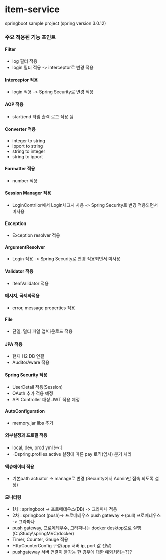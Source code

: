 # item-service
springboot sample project (spring version 3.0.12)

### 주요 적용된 기능 포인트
#### Filter
* log 필터 적용
* login 필터 적용 -> interceptor로 변경 적용
#### Interceptor 적용
* login 적용 -> Spring Security로 변경 적용
#### AOP 적용
* start/end 타임 출력 로그 적용 됨
#### Converter 적용
* integer to string
* ipport to string
* string to integer
* string to ipport
#### Formatter 적용
* number 적용
#### Session Manager 적용
* LoginContrllor에서 Login체크시 사용 -> Spring Security로 변경 적용되면서 미사용
#### Exception
* Exception resolver 적용
#### ArgumentResolver
* Login 적용 -> Spring Security로 변경 적용되면서 미사용
#### Validator 적용
* ItemValidator 적용
#### 메시지, 국제화적용
* error, message properties 적용
#### File
* 단일, 멀티 파일 업/다운로드 적용
#### JPA 적용
* 현재 H2 DB 연결
* AuditorAware 적용
#### Spring Security 적용
* UserDetail 적용(Session)
* OAuth 추가 적용 예정
* API Controller 대상 JWT 적용 예정
#### AutoConfiguration
* memory.jar libs 추가
#### 외부설정과 프로필 적용
* local, dev, prod yml 분리
* -Dspring.profiles.active 설정에 따른 pay 로직(임시) 분기 처리
#### 액츄에이터 적용
* 기본path actuator -> manage로 변경 (Security에서 Admin만 접속 되도록 설정)
#### 모니터링
* 1차 : springboot -> 프로메테우스(DB) -> 그라파나 적용
* 2차 : springboot (push)-> 프로메테우스 push gateway <-(pull) 프로메테우스 -> 그라파나
* push gateway, 프로메테우수, 그라파나는 docker desktop으로 실행 (C:\Study\springMVC\docker)
* Timer, Counter, Gauge 적용
* HttpCounterConfig 구성(app 서버 ip, port 값 전달)
* pushgateway 서버 연결이 불가능 한 경우에 대한 예외처리는???

